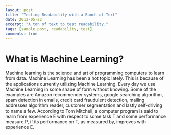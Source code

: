 ```yaml
---
layout: post
title: "Testing Readability with a Bunch of Text"
date: 2012-05-22
excerpt: "A ton of text to test readability."
tags: [sample post, readability, test]
comments: true
---
```



# What is Machine Learning?

Machine learning is the science and art of programming computers to learn from data. 
Machine Learning has been a hot topic lately. This is because of the applications currently 
utilizing Machine Learning. Every day we use Machine Learning in some shape pf form without 
knowing. Some of the examples are Amazon recommender systems, google searching algorithm, 
spam detection in emails, credit card fraudulent detection, mailing addresses algorithm 
reader, customer segmentation and lastly self-driving to name a few. According to Tom 
Mitchell, a computer program is said to learn from experience E with respect to some 
task T and some performance measure P, if its performance on T, as measured by, improves with experience E.
